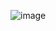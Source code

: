 ![image](https://github.com/afsarali-pg/fintech-dashboard/assets/106514237/da251223-1484-4b6f-ada8-c286e153e917)
